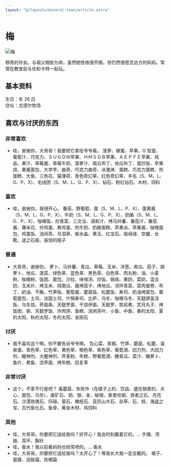 ```yaml
---
layout: "@/layouts/mineral-town/article.astro"
---
```


# 梅

![梅](_梅.png)

穆奇的孙女。与祖父相依为命，虽然她性格很开朗，但仍然很思念远方的妈妈。常常在教堂前与优和卡特一起玩。

## 基本资料

生日：冬 26 日  
住址：尤德尔牧场

## 喜欢与讨厌的东西

### 非常喜欢

- 哇，谢谢你，大哥哥！我要把它拿给爷爷看。
  菠萝、蜂蜜、苹果、G 型蛋、葡萄汁、巧克力、ＳＵＧＤＷ苹果、ＨＭＳＧＢ苹果、ＡＥＰＦＥ苹果、炖品、果汁、草莓酱、草莓牛奶、菠萝汁、南瓜布丁、地瓜布丁、蛋炒饭、苹果烧、果酱面包、大学芋、曲奇、巧克力曲奇、冰激淋、蛋糕、巧克力蛋糕、热蛋糕、大鱼、三色花、猫薄荷、青色奇幻草、红色奇幻草、羊毛（S、M、L、G、P、X）、毛线团（S、M、L、G、P、X）、钻石、粉红钻石、木材、饲料

### 喜欢

- 哇，谢谢你。我很开心。
  番茄、野葡萄、蛋（S、M、L、P、X）、蛋黄酱（S、M、L、G、P、X）、牛奶（S、M、L、G、P、X）、奶酪（S、M、L、G、P、X）、咖喱饭、炒青菜、三文治、调和汁、烤马铃薯、番茄汁、番茄酱、爆米花、炒鸡蛋、煮鸡蛋、热牛奶、奶酪蛋糕、苹果派、苹果酱、咖喱面包、鸡蛋饭、消闲茶、月泪草、紫水晶、黄玉、红宝石、祖母绿、空罐、长靴、迷之石板、装信的瓶子

### 普通

- 大哥哥，谢谢你。
  萝卜、马铃薯、青瓜、草莓、玉米、洋葱、南瓜、茄子、胡萝卜、地瓜、菠菜、绿色草、蓝色草、黑色草、白色草、肉丸粉、油、小麦粉、咖喱粉、饭团、面包、沙拉、味噌汤、炒饭、锅烙、果奶、菜奶、混合奶、玉米片、烤玉米、炖南瓜、酱烤茄子、烤地瓜、凉拌青菜、菜肉蛋卷、布丁、奶油、干酪、竹笋饭、葡萄酱、蘑菇饭、松蘑饭、寿司、奶油烤面包、葡萄面包、土司、法国土司、什锦寿司、比萨、乌冬、咖喱乌冬、天麸锣盖浇饭、乌冬烧、荞面条、天麸罗面、干烧伊面、天麸罗、筑前煮、赏月丸子、烤饭团、粥、天麸罗饭、炸肉饼、鱼糕、消闲茶叶、小鱼、中鱼、春的太阳、夏的太阳、秋的太阳、冬的太阳、金刚石

### 讨厌

- 我不喜欢这个啊。你不要告诉爷爷啊。
  包心菜、青椒、竹笋、蘑菇、松蘑、温泉蛋、青色草、红色草、黄色草、橙色草、紫色草、葡萄酒、回力剂、大回力剂、醒神剂、大醒神剂、荞麦粉、年糕、野葡萄酒、腌青瓜、菜汁、腌萝卜、鱼片、煮鱼、烫荞面、烤年糕、回复草

### 非常讨厌

- 这个，不拿不行是吧？
  毒蘑菇、失败作（在碟子上的、饮品、盛在锅里的、点心、面包、乌冬）、废矿石、铜、银、金、秘银、奥里哈钢、贤者之石、月亮石、沙漠玫瑰石、玛瑙、萤石、橄榄石、亚历山大石、杂草、石、枝、海盗之宝、古代鱼化石、鱼骨、黄金木材、鸡饲料

### 其他

- 哇，大哥哥。你要把它送给我吗？好开心！我会时刻戴着它的。… 手镯、项链、耳环、胸针
- 哇，香水！我以前看妈妈也经常喷的。… 香水
- 哇，大哥哥。你要把它送给我吗？太开心了！等我长大我一定会戴的。 裙子、面膜、润肤霜、防晒霜
